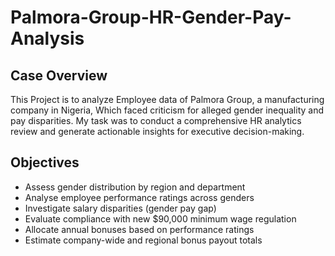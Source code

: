 # Palmora-Group-HR-Gender-Pay-Analysis
##  Case Overview
This Project is to analyze Employee data of Palmora Group, a manufacturing company in Nigeria, Which faced criticism for alleged gender inequality and pay disparities. My task was to conduct a comprehensive HR analytics review and generate actionable insights for executive decision-making.
##  Objectives
- Assess gender distribution by region and department
- Analyse employee performance ratings across genders
- Investigate salary disparities (gender pay gap)
- Evaluate compliance with new $90,000 minimum wage regulation
- Allocate annual bonuses based on performance ratings
- Estimate company-wide and regional bonus payout totals

